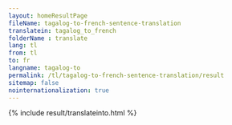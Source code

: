 ```yaml
---
layout: homeResultPage
fileName: tagalog-to-french-sentence-translation
translatein: tagalog_to_french
folderName : translate
lang: tl
from: tl
to: fr
langname: tagalog-to
permalink: /tl/tagalog-to-french-sentence-translation/result
sitemap: false
nointernationalization: true
---
```

{% include result/translateinto.html %}

<script src="/js/result/translation.js" data-foldername="{{page.folderName}}" data-lang="{{page.lang}}"></script>
